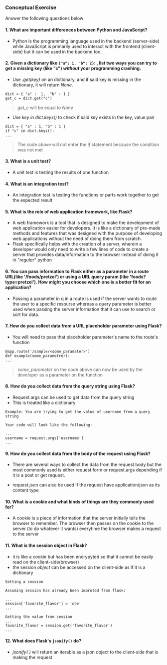 ### Conceptual Exercise

Answer the following questions below:

#### 1. What are important differences between Python and JavaScript?  
* Python is the programming language used in the backend (server-side) while JavaScript is primarily used to interact with the frontend (client-side) but it can be used in the backend too. 

#### 2. Given a dictionary like ``{"a": 1, "b": 2}``: , list two ways you can try to get a missing key (like "c") *without* your programming crashing.
* Use _.get(key)_ on an dictionary, and if said key is missing in the dictionary, it will return _None_.
```
dict = { "a" :  1,  "b" : 1 }  
get_c = dict.get("c")
```  
>_get_c_ will be equal to _None_
* Use _key in dict.keys()_ to check if said key exists in the key, value pair
```
dict = { "a" : 1, "b" : 1 }  
if "c" in dict.keys(): 
...
```  
>The code above will not enter the _if_ statement because the condition was not met 

#### 3. What is a unit test?
* A unit test is testing the results of one function

#### 4. What is an integration test?
* An integration test is testing the functions or parts work together to get the expected result

#### 5. What is the role of web application framework, like Flask?
* A web framework is a tool that is designed to make the development of web application easier for developers. It is like a dictionary of pre-made methods and features that was designed with the purpose of developing web applications without the need of doing them from scratch.
* Flask specifically helps with the creation of a server, wherein a developer would only need to write a few lines of code to create a server that provides data/information to the browser instead of doing it in "_regular_" python

#### 6. You can pass information to Flask either as a parameter in a route URL(like '/foods/pretzel') or using a URL query param (like 'foods?type=pretzel'). How might you choose which one is a better fit for an application?
* Passing a parameter in q in a route is used if the server wants to route the user to a specific resourse whereas a query parameter is better used when passing the server information that it can use to search or sort for data.
#### 7. How do you collect data from a URL placeholder parameter using Flask?
* You will need to pass that placeholder parameter's name to the route's function
```
@app.route('/sample/<some_paramater>')
def example(some_parametrer):
... 
```
> _some_parameter_ on the code above can now be used by the developer as a parameter on the function
#### 8. How do you collect data from the query string using Flask?
* Request.args can be used to get data from the query string
* This is treated like a dictionary
```
Example: You are trying to get the value of username from a query string

Your code will look like the following:

...
username = request.args['username']
...
```

#### 9. How do you collect data from the body of the request using Flask?
* There are several ways to collect the data from the request body but the most commonly used is either request.form or request.args depending if it is a post or get request.

* request.json can also be used if the request have application/json as its content type
#### 10. What is a cookie and what kinds of things are they commonly used for?  
* A cookie is a piece of information that the server initially tells the browser to remember. The browser then passes on the cookie to the server (to do whatever it wants) everytime the browser makes a request to the server

#### 11. What is the session object in Flask?
* it is like a cookie but has been encrypyted so that it cannot be easily read on the client-side(browser)
* the session _object_ can be accessed on the client-side as if it is a dictionary
```
Setting a session

Assuming session has already been improted from flask:

...
session['favorite_flavor'] = 'ube'
...

Getting the value from session
...
favorite_flavor = session.get('favorite_flavor')
...
```
#### 12. What does Flask's `jsonify()` do?
*  _jsonify( )_ will return an iterable as a json object to the client-side that is making the request
